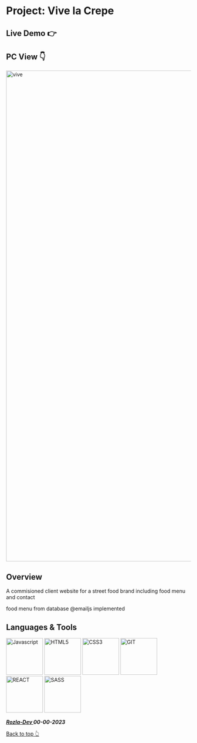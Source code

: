 # Project: Vive la Crepe

## Live Demo 👉 

## PC View 👇

<img width="1337" alt="vive" src="https://github.com/curveservices/vive-la-crepe/assets/101556296/0653918d-21c0-444c-9999-6451ec56ecaa">

## Overview

A commisioned client website for a street food brand
including food menu and contact

food menu from database
@emailjs implemented


## Languages & Tools

<a href="https://javascript.info/">
    <img width="100" alt="Javascript" src="https://cdn.jsdelivr.net/gh/devicons/devicon/icons/javascript/javascript-plain.svg" /></a> 
<a href="https://html.com/html5/">
    <img width="100" alt="HTML5" src="https://cdn.jsdelivr.net/gh/devicons/devicon/icons/html5/html5-plain-wordmark.svg" /></a> 
<a href="https://css3.com/">
    <img width="100" alt="CSS3" src="https://cdn.jsdelivr.net/gh/devicons/devicon/icons/css3/css3-plain-wordmark.svg" /></a> 
<a href="https://git-scm.com/">
    <img width="100" alt="GIT" src="https://cdn.jsdelivr.net/gh/devicons/devicon/icons/git/git-original.svg" /></a>
<a href="https://react.dev/">
    <img width="100" alt="REACT" src="https://cdn.jsdelivr.net/gh/devicons/devicon/icons/react/react-original.svg" /></a>
<a href="https://sass-lang.com/">
    <img width="100" alt="SASS" src="https://cdn.jsdelivr.net/gh/devicons/devicon@latest/icons/sass/sass-original.svg" /></a>
<a href="https://jestjs.io/">
          


***<a href="https://twitter.com/Crypto_Rozla"> Rozla-Dev </a> 00-00-2023***


[Back to top 👆](#project)
